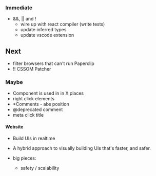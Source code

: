 ### Immediate

- &&, || and !
  - wire up with react compiler (write tests)
  - update inferred types
  - update vscode extension

## Next

- filter browsers that can't run Paperclip
- !! CSSOM Patcher

### Maybe

- Component is used in in X places
- right click elements
- *Comments - abs position
- @deprecated comment
- meta click title


#### Website

- Build UIs in realtime
- A hybrid approach to visually building
UIs that's faster, and safer.

- big pieces:
  - safety / scalability
